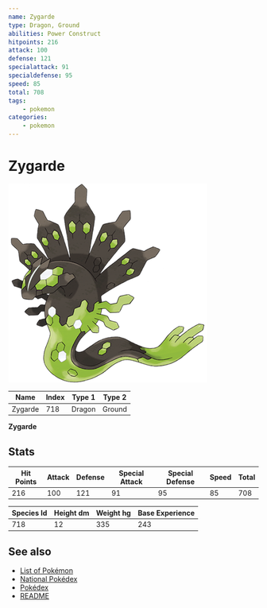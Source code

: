 ```yaml
---
name: Zygarde
type: Dragon, Ground
abilities: Power Construct
hitpoints: 216
attack: 100
defense: 121
specialattack: 91
specialdefense: 95
speed: 85
total: 708
tags:
    - pokemon
categories:
    - pokemon
---
```


# Zygarde


![Zygarde](images/718.png)

| **Name** | **Index** | **Type 1** | **Type 2** |
|----|----|----|----|
| Zygarde | 718 | Dragon | Ground  |

**Zygarde** 


## Stats

| **Hit Points** | **Attack** | **Defense** | **Special Attack** | **Special Defense** | **Speed** | **Total** |
|----------------|------------|-------------|--------------------|---------------------|-----------|-----------|
| 216 | 100 | 121 | 91 | 95 | 85 | 708 |


| **Species Id** | **Height dm** | **Weight hg** | **Base Experience** |
|----------------|------------|------------|---------------------|
| 718 | 12 | 335 | 243 |

## See also

- [List of Pokémon](../pokemon.md)
- [National Pokédex](../national_pokedex.md)
- [Pokédex](../pokedex.md)
- [README](../README.md)
